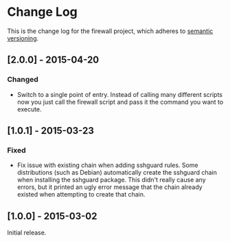 # Change Log
This is the change log for the firewall project, which adheres to [semantic versioning](http://semver.org/).

## [2.0.0] - 2015-04-20
### Changed
- Switch to a single point of entry. Instead of calling many different scripts now you just call the firewall script and pass it the command you want to execute.

## [1.0.1] - 2015-03-23
### Fixed
- Fix issue with existing chain when adding sshguard rules. Some distributions (such as Debian) automatically create the sshguard chain when installing the sshguard package. This didn't really cause any errors, but it printed an ugly error message that the chain already existed when attempting to create that chain.

## [1.0.0] - 2015-03-02
Initial release.
